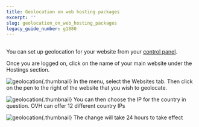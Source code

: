 ```yaml
---
title: Geolocation on web hosting packages
excerpt: ''
slug: geolocation_on_web_hosting_packages
legacy_guide_number: g1880
---
```



## 
You can set up geolocation for your website from your [control panel](https://www.ovh.com/auth/?action=gotomanager&from=https://www.ovh.ie/&ovhSubsidiary=ie).

Once you are logged on, click on the name of your main website under the Hostings section.

![geolocation](images/2792.png){.thumbnail}
In the menu, select the Websites tab.
Then click on the pen to the right of the website that you wish to geolocate.

![geolocation](images/2793.png){.thumbnail}
You can then choose the IP for the country in question. 
OVH can offer 12 different country IPs

![geolocation](images/2794.png){.thumbnail}
The change will take 24 hours to take effect

